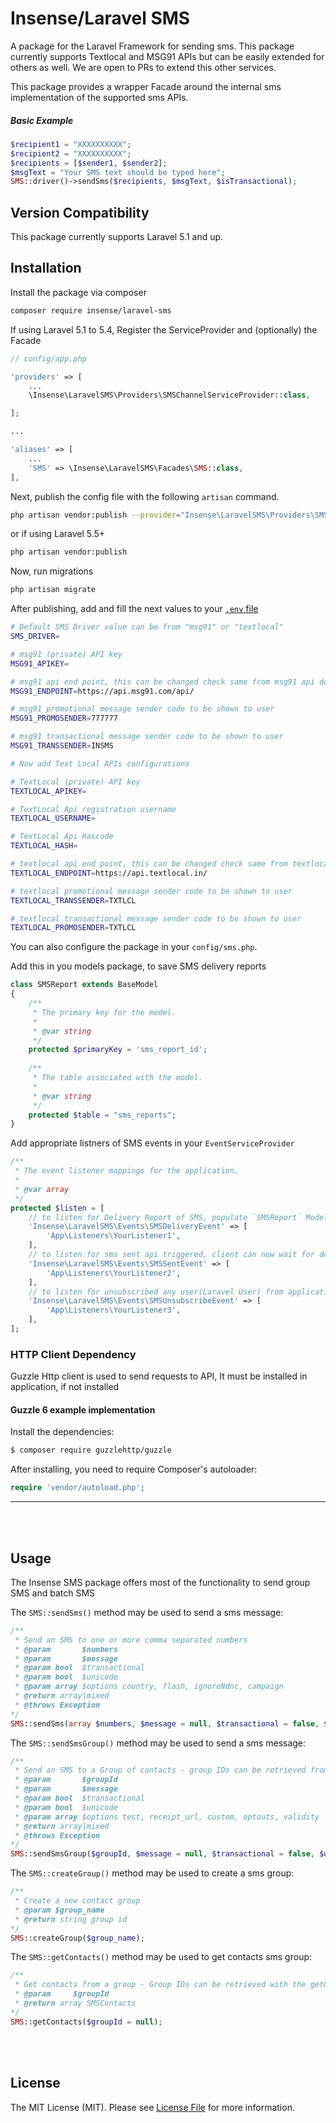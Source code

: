 # Insense/Laravel SMS

A package for the Laravel Framework for sending sms. This package currently supports Textlocal and MSG91 APIs but can be easily extended for others as well. We are open to PRs to extend this other services.

This package provides a wrapper Facade around the internal sms implementation of the supported sms APIs.

##### Basic Example

```php
$recipient1 = "XXXXXXXXXX";
$recipient2 = "XXXXXXXXXX";
$recipients = [$sender1, $sender2];
$msgText = "Your SMS text should be typed here";
SMS::driver()->sendSms($recipients, $msgText, $isTransactional);	
```

## Version Compatibility

This package currently supports Laravel 5.1 and up.

## Installation

Install the package via composer

```bash
composer require insense/laravel-sms
```

If using Laravel 5.1 to 5.4, Register the ServiceProvider and (optionally) the Facade

```php
// config/app.php

'providers' => [
    ...
    \Insense\LaravelSMS\Providers\SMSChannelServiceProvider::class,

];

...

'aliases' => [
	...
    'SMS' => \Insense\LaravelSMS\Facades\SMS::class,
],
```

Next, publish the config file with the following `artisan` command.<br />

```bash
php artisan vendor:publish --provider="Insense\LaravelSMS\Providers\SMSChannelServiceProvider" --tag="config"
```

or if using Laravel 5.5+ <br />

```bash
php artisan vendor:publish
```
Now, run migrations 

```bash
php artisan migrate
```

After publishing, add and fill the next values to your [`.env` file](https://laravel.com/docs/configuration#environment-configuration)

```bash
# Default SMS Driver value can be from "msg91" or "textlocal"
SMS_DRIVER=

# msg91 (private) API key
MSG91_APIKEY=

# msg91 api end point, this can be changed check same from msg91 api doc
MSG91_ENDPOINT=https://api.msg91.com/api/

# msg91 promotional message sender code to be shown to user
MSG91_PROMOSENDER=777777

# msg91 transactional message sender code to be shown to user
MSG91_TRANSSENDER=INSMS

# Now add Text Local APIs configurations

# TextLocal (private) API key
TEXTLOCAL_APIKEY=

# TextLocal Api registration username
TEXTLOCAL_USERNAME=

# TextLocal Api Hascode 
TEXTLOCAL_HASH=

# textlocal api end point, this can be changed check same from textlocal api doc
TEXTLOCAL_ENDPOINT=https://api.textlocal.in/

# textlocal promotional message sender code to be shown to user
TEXTLOCAL_TRANSSENDER=TXTLCL

# textlocal transactional message sender code to be shown to user
TEXTLOCAL_PROMOSENDER=TXTLCL
```

You can also configure the package in your `config/sms.php`.

Add this in you models package, to save SMS delivery reports

```php
class SMSReport extends BaseModel
{
	/**
     * The primary key for the model.
     *
     * @var string
     */
    protected $primaryKey = 'sms_report_id';
	
	/**
     * The table associated with the model.
     *
     * @var string
     */
    protected $table = "sms_reports";
}
```
Add appropriate listners of SMS events in your `EventServiceProvider` 

```php
/**
 * The event listener mappings for the application.
 *
 * @var array
 */
protected $listen = [
    // to listen for Delivery Report of SMS, populate `SMSReport` Model
    'Insense\LaravelSMS\Events\SMSDeliveryEvent' => [
        'App\Listeners\YourListener1',
    ],
    // to listen for sms sent api triggered, client can now wait for delivery report
    'Insense\LaravelSMS\Events\SMSSentEvent' => [
        'App\Listeners\YourListener2',
    ],
    // to listen for unsubscribed any user(Laravel User) from application because of incorrect number
    'Insense\LaravelSMS\Events\SMSUnsubscribeEvent' => [
        'App\Listeners\YourListener3',
    ],
];
```



### HTTP Client Dependency
Guzzle Http client is used to send requests to API, It must be installed in application, if not installed 

#### Guzzle 6 example implementation

Install the dependencies:

```bash
$ composer require guzzlehttp/guzzle
```

After installing, you need to require Composer's autoloader:

```php
require 'vendor/autoload.php';
```
---

<br /><br />

## Usage

The Insense SMS package offers most of the functionality to send group SMS and batch SMS

The `SMS::sendSms()` method may be used to send a sms message:

```php
/**
 * Send an SMS to one or more comma separated numbers
 * @param       $numbers
 * @param       $message
 * @param bool  $transactional
 * @param bool  $unicode
 * @param array $options country, flash, ignoreNdnc, campaign
 * @return array|mixed
 * @throws Exception
*/
SMS::sendSms(array $numbers, $message = null, $transactional = false, $unicode = false, Carbon $scheduleTime = null, array $options = []);
```

The `SMS::sendSmsGroup()` method may be used to send a sms message:

```php
/**
 * Send an SMS to a Group of contacts - group IDs can be retrieved from getGroups()
 * @param       $groupId
 * @param       $message
 * @param bool  $transactional
 * @param bool  $unicode
 * @param array $options test, receipt_url, custom, optouts, validity
 * @return array|mixed
 * @throws Exception
*/
SMS::sendSmsGroup($groupId, $message = null, $transactional = false, $unicode = false, Carbon $scheduleTime = null, array $options = []);
```

The `SMS::createGroup()` method may be used to create a sms group:

```php
/**
 * Create a new contact group
 * @param $group_name
 * @return string group id
*/
SMS::createGroup($group_name);
```
The `SMS::getContacts()` method may be used to get contacts sms group:

```php
/**
 * Get contacts from a group - Group IDs can be retrieved with the getGroups() function
 * @param     $groupId
 * @return array SMSContacts
*/
SMS::getContacts($groupId = null);
```
<br>
<br/>

## License

The MIT License (MIT). Please see [License File](LICENSE) for more information.
